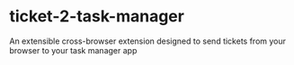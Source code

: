# ticket-2-task-manager
An extensible cross-browser extension designed to send tickets from your browser to your task manager app
